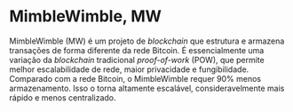 # MimbleWimble, MW

MimbleWimble (MW) é um projeto de _blockchain_ que estrutura e armazena transações de forma diferente da rede Bitcoin. É essencialmente uma variação da _blockchain_ tradicional _proof-of-work_ (POW), que permite melhor escalabilidade de rede, maior privacidade e fungibilidade. Comparado com a rede Bitcoin, o MimbleWimble requer 90% menos armazenamento. Isso o torna altamente escalável, consideravelmente mais rápido e menos centralizado.